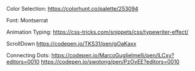 

Color Selection: 
https://colorhunt.co/palette/253094


Font: 
Montserrat


Animation Typing:
https://css-tricks.com/snippets/css/typewriter-effect/

ScrollDown
https://codepen.io/TKS31/pen/gOaKaxx


Connecting Dots:
https://codepen.io/MarcoGuglielmelli/pen/lLCxy?editors=0010
https://codepen.io/swotong/pen/PzOvEE?editors=0010